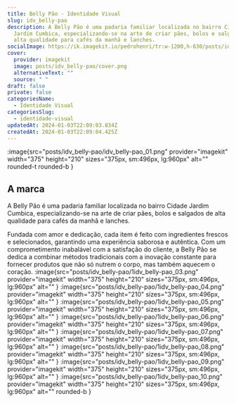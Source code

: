 ```yaml
---
title: Belly Pão - Identidade Visual
slug: idv_belly-pao
description: A Belly Pão é uma padaria familiar localizada no bairro Cidade
  Jardim Cumbica, especializando-se na arte de criar pães, bolos e salgados de
  alta qualidade para cafés da manhã e lanches.
socialImage: https://ik.imagekit.io/pedrohenri/tr:w-1200,h-630/posts/idv_belly-pao/social-image.png
cover:
  provider: imagekit
  image: posts/idv_belly-pao/cover.png
  alternativeText: ""
  source: " "
draft: false
private: false
categoriesName:
  - Identidade Visual
categoriesSlug:
  - identidade-visual
updatedAt: 2024-01-03T22:09:03.834Z
createdAt: 2024-01-03T22:09:04.425Z
---
```

:image{src="posts/idv_belly-pao/idv_belly-pao_01.png" provider="imagekit"  width="375" height="210" sizes="375px, sm:496px, lg:960px" alt="" rounded-t rounded-b }

## A marca

A Belly Pão é uma padaria familiar localizada no bairro Cidade Jardim Cumbica, especializando-se na arte de criar pães, bolos e salgados de alta qualidade para cafés da manhã e lanches.

Fundada com amor e dedicação, cada item é feito com ingredientes frescos e selecionados, garantindo uma experiência saborosa e autêntica. Com um comprometimento inabalável com a satisfação do cliente, a Belly Pão se dedica a combinar métodos tradicionais com a inovação constante para fornecer produtos que não só nutrem o corpo, mas também aquecem o coração.
:image{src="posts/idv_belly-pao/1idv_belly-pao_03.png" provider="imagekit"  width="375" height="210" sizes="375px, sm:496px, lg:960px" alt="" }
:image{src="posts/idv_belly-pao/1idv_belly-pao_04.png" provider="imagekit" width="375" height="210" sizes="375px, sm:496px, lg:960px" alt="" }
:image{src="posts/idv_belly-pao/1idv_belly-pao_05.png" provider="imagekit" width="375" height="210" sizes="375px, sm:496px, lg:960px" alt="" }
:image{src="posts/idv_belly-pao/1idv_belly-pao_06.png" provider="imagekit" width="375" height="210" sizes="375px, sm:496px, lg:960px" alt="" }
:image{src="posts/idv_belly-pao/1idv_belly-pao_07.png" provider="imagekit" width="375" height="210" sizes="375px, sm:496px, lg:960px" alt="" }
:image{src="posts/idv_belly-pao/1idv_belly-pao_08.png" provider="imagekit" width="375" height="210" sizes="375px, sm:496px, lg:960px" alt="" }
:image{src="posts/idv_belly-pao/1idv_belly-pao_09.png" provider="imagekit" width="375" height="210" sizes="375px, sm:496px, lg:960px" alt="" }
:image{src="posts/idv_belly-pao/1idv_belly-pao_10.png" provider="imagekit" width="375" height="210" sizes="375px, sm:496px, lg:960px" alt="" rounded-b }
